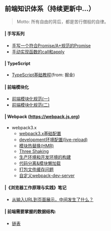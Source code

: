 ## 前端知识体系（持续更新中...）
> Motto: 所有自由的背后，都是苦行僧般的自律。

#### | 手写系列
  - [手写一个符合Promise/A+规范的Promise](https://github.com/Jehan-Gao/Blog/issues/8)
  - [手动实现函数的call和apply](https://github.com/Jehan-Gao/Blog/issues/21)


#### | TypeScript
- [TypeScript基础教程](https://juejin.im/post/5edd8ad8f265da76fc45362c)(from: 掘金)

#### | 前端模块化
- [前端模块化规范(一)](https://github.com/Jehan-Gao/Blog/issues/19)
- [前端模块化规范(二)](https://github.com/Jehan-Gao/Blog/issues/20)

#### | Webpack (https://webpack.js.org)
- webpack3.x
  - [webpack3.x基础配置](https://github.com/Jehan-Gao/Blog/issues/7)
  - [development环境配置(live-reload)](https://github.com/Jehan-Gao/Blog/issues/9)
  - [模块热替换(HMR)](https://github.com/Jehan-Gao/Blog/issues/10)
  - [Three Shaking](https://github.com/Jehan-Gao/Blog/issues/11)
  - [生产环境和开发环境的构建](https://github.com/Jehan-Gao/Blog/issues/12)
  - [代码分离&模块懒加载](https://github.com/Jehan-Gao/Blog/issues/13)
  - [打包文件缓存问题](https://github.com/Jehan-Gao/Blog/issues/14)
  - [自定义webpack-dev-server](https://github.com/Jehan-Gao/Blog/issues/15)


#### |《浏览器工作原理与实践》笔记
  - [从输入URL到页面展示，中间发生了什么？](https://github.com/Jehan-Gao/Blog/issues/22)


#### | 前端需要掌握的数据结构:
  - [链表](https://github.com/Jehan-Gao/Blog/issues/16)
  